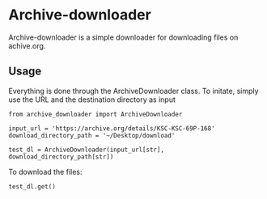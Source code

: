# Archive-downloader

Archive-downloader is a simple downloader for downloading files on achive.org.


## Usage

Everything is done through the ArchiveDownloader class. To initate, simply use the URL and the destination directory as input
```
from archive_downloader import ArchiveDownloader

input_url = 'https://archive.org/details/KSC-KSC-69P-168'
download_directory_path = '~/Desktop/download'

test_dl = ArchiveDownloader(input_url[str], download_directory_path[str])
```

To download the files:
```
test_dl.get()
```
<!--
## To-do

* Complete the test cases -->

